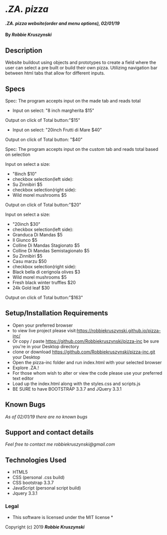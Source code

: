 # _.ZA. pizza_

#### _.ZA. pizza website(order and menu options), 02/01/19_

#### By _**Robbie Kruszynski**_

## Description

Website buildout using objects and prototypes to create a field where the user can select a pre built or
build their own pizza. Utilizing navigation bar between html tabs that allow for different inputs.  

## Specs

Spec: The program accepts input on the made tab and reads total

* Input on select: "8 inch margherita $15"

Output on click of Total button:"$15"

* Input on select: "20inch Frutti di Mare $40"

Output on click of Total button: "$40"

Spec: The program accepts input on the custom tab and reads total based on selection

Input on select a size:
* "8inch $10"
* checkbox selection(left side):  
* Su Zinnibiri $5
* checkbox selection(right side):
* Wild morel mushrooms $5

Output on click of Total button:"$20"

Input on select a size:
* "20inch $30"
* checkbox selection(left side):
* Granduca Di Mandas $5
* Il Giunco $5
* Colline Di Mandas Stagionato $5
* Colline Di Mandas Semistagionato $5
* Su Zinnibiri $5
* Casu marzu $50
* checkbox selection(right side):
* Black bella di cerignola olives $3
* Wild morel mushrooms $5
* Fresh black winter truffles $20
* 24k Gold leaf $30

Output on click of Total button:"$163"


## Setup/Installation Requirements

* Open your preferred browser
* to view live project please visit:https://robbiekruszynski.github.io/pizza-inc/
* Or copy / paste https://github.com/Robbiekruszynski/pizza-inc be sure you're in your Desktop directory
* clone or download https://github.com/Robbiekruszynski/pizza-inc.git your Desktop
* Open the pizza-inc folder and run index.html with your selected browser
* Explore .ZA.!
* For those whom wish to alter or view the code please use your preferred text editor
* Load up the index.html along with the styles.css and scripts.js
* BE SURE to have BOOTSTRAP 3.3.7 and JQuery 3.3.1

## Known Bugs

_As of 02/01/19 there are no known bugs_

## Support and contact details

_Feel free to contact me robbiekruszynski@gmail.com_

## Technologies Used
* HTML5
* CSS (personal .css build)
* CSS bootstrap 3.3.7
* JavaScript (personal script build)
* Jquery 3.3.1

### Legal

* This software is licensed under the MIT license *

Copyright (c) 2019 **_Robbie Kruszynski_**
